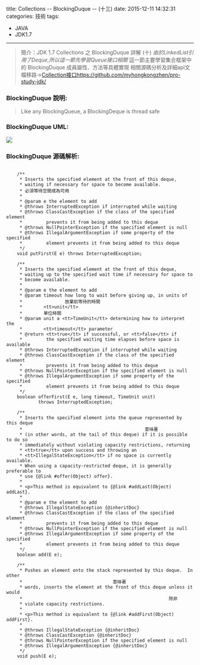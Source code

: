 title: Collections -- BlockingDuque -- (十三)
date: 2015-12-11 14:32:31
categories: 技術
tags:
- JAVA
- JDK1.7
---
> 簡介：JDK 1.7 Collections 之 BlockingDuque 詳解 (十)
> _由於LinkedList引用了Deque,所以這一節先學習Queue接口相關_
> 這一節主要學習集合框架中的 BlockingDuque 成員屬性、方法等具體實現
> 相關源碼分析及詳細api文檔移路→[Collection接口https://github.com/myhongkongzhen/pro-study-jdk/](https://github.com/myhongkongzhen/pro-study-jdk/tree/master/src/main/java/z/z/w/jdk/collections)

<!--more-->

### BlockingDuque 說明:
> Like any BlockingQueue, a BlockingDeque is thread safe

### BlockingDuque UML:
<img src="/images/Collections/Collection-BlockingDeque.png"  />

### BlockingDuque 源碼解析:
```

	/**
	 * Inserts the specified element at the front of this deque,
	 * waiting if necessary for space to become available.
	 * 必須等待空間成為可用
	 *
	 * @param e the element to add
	 * @throws InterruptedException if interrupted while waiting
	 * @throws ClassCastException if the class of the specified element
	 *         prevents it from being added to this deque
	 * @throws NullPointerException if the specified element is null
	 * @throws IllegalArgumentException if some property of the specified
	 *         element prevents it from being added to this deque
	 */
	void putFirst(E e) throws InterruptedException;
	
	/**
	 * Inserts the specified element at the front of this deque,
	 * waiting up to the specified wait time if necessary for space to
	 * become available.
	 *
	 * @param e the element to add
	 * @param timeout how long to wait before giving up, in units of
	 *                放棄前等待的時間   
	 *        <tt>unit</tt>
	 *        單位時間   
	 * @param unit a <tt>TimeUnit</tt> determining how to interpret the
	 *        <tt>timeout</tt> parameter
	 * @return <tt>true</tt> if successful, or <tt>false</tt> if
	 *         the specified waiting time elapses before space is available
	 * @throws InterruptedException if interrupted while waiting
	 * @throws ClassCastException if the class of the specified element
	 *         prevents it from being added to this deque
	 * @throws NullPointerException if the specified element is null
	 * @throws IllegalArgumentException if some property of the specified
	 *         element prevents it from being added to this deque
	 */
	boolean offerFirst(E e, long timeout, TimeUnit unit)
			throws InterruptedException;
	
	/**
	 * Inserts the specified element into the queue represented by this deque
	 *                                              意味著
	 * (in other words, at the tail of this deque) if it is possible to do so
	 * immediately without violating capacity restrictions, returning
	 * <tt>true</tt> upon success and throwing an
	 * <tt>IllegalStateException</tt> if no space is currently available.
	 * When using a capacity-restricted deque, it is generally preferable to
	 * use {@link #offer(Object) offer}.
	 *
	 * <p>This method is equivalent to {@link #addLast(Object) addLast}.
	 *
	 * @param e the element to add
	 * @throws IllegalStateException {@inheritDoc}
	 * @throws ClassCastException if the class of the specified element
	 *         prevents it from being added to this deque
	 * @throws NullPointerException if the specified element is null
	 * @throws IllegalArgumentException if some property of the specified
	 *         element prevents it from being added to this deque
	 */
	boolean add(E e);
	
	/**
	 * Pushes an element onto the stack represented by this deque.  In other
	 *                                  意味著
	 * words, inserts the element at the front of this deque unless it would
	 *                                                       除非
	 * violate capacity restrictions.
	 *
	 * <p>This method is equivalent to {@link #addFirst(Object) addFirst}.
	 *
	 * @throws IllegalStateException {@inheritDoc}
	 * @throws ClassCastException {@inheritDoc}
	 * @throws NullPointerException if the specified element is null
	 * @throws IllegalArgumentException {@inheritDoc}
	 */
	void push(E e);
	
	
	
	
	
	
	
	
	
	
	
	
	
	
	
	
	
	
	
	
	
	
	
	
	
	
	
	
```
